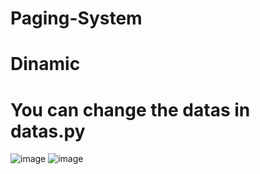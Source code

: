 # Paging-System
# Dinamic
# You can change the datas in datas.py

![image](https://github.com/goodeny/Paging-System/assets/32174827/1a365b09-7f6b-4168-934e-c5017040bd35)
![image](https://github.com/goodeny/Paging-System/assets/32174827/8496871b-4b96-4f86-b371-562da97408d0)

